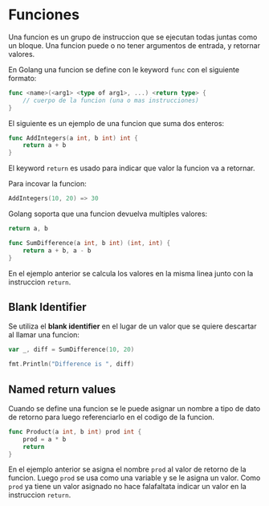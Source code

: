 # Funciones

Una funcion es un grupo de instruccion que se ejecutan todas juntas como un bloque. Una funcion puede o no tener argumentos de entrada, y retornar valores.

En Golang una funcion se define con le keyword `func` con el siguiente formato:

```go
func <name>(<arg1> <type of arg1>, ...) <return type> {
    // cuerpo de la funcion (una o mas instrucciones)
}
```
El siguiente es un ejemplo de una funcion que suma dos enteros:

```go
func AddIntegers(a int, b int) int {
    return a + b
}
```
El keyword `return` es usado para indicar que valor la funcion va a retornar.

Para incovar la funcion:

```go
AddIntegers(10, 20) => 30
```
Golang soporta que una funcion devuelva multiples valores:

```go
return a, b
```

```go
func SumDifference(a int, b int) (int, int) {
    return a + b, a - b
}
```

En el ejemplo anterior se calcula los valores en la misma linea junto con la instruccion `return`.

## Blank Identifier

Se utiliza el __blank identifier__  en el lugar de un valor que se quiere descartar al llamar una funcion:

```go
var _, diff = SumDifference(10, 20)

fmt.Println("Difference is ", diff)
```


## Named return values

Cuando se define una funcion se le puede asignar un nombre a tipo de dato de retorno para luego referenciarlo en el codigo de la funcion.


```go
func Product(a int, b int) prod int {
    prod = a * b
    return
}
```

En el ejemplo anterior se asigna el nombre `prod` al valor de retorno de la funcion. Luego `prod` se usa como una variable y se le asigna un valor. Como `prod` ya tiene un valor asignado no hace falafaltata indicar un valor en la instruccion `return`.